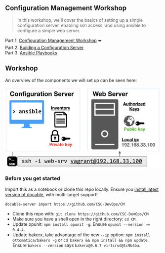 
Configuration Management Workshop
----------------------------------

> In this workshop, we'll cover the basics of setting up a simple configuration server, enabling ssh access, and using ansible to configure a simple web server. 

Part 1. [Configuration Management Workshop](README.md)  ⬅️   
Part 2. [Building a Configuration Server](CM.md)   
Part 3. [Ansible Playbooks](Playbooks.md)  

## Workshop

An overview of the components we will set up can be seen here:

![image](img/ansible-setup.png)

### Before you get started

Import this as a notebook or clone this repo locally. Ensure you [install latest version of docable](https://github.com/ottomatica/docable-notebooks/blob/master/docs/install.md), with multi-target support!

```bash
docable-server import https://github.com/CSC-DevOps/CM 
```

* Clone this repo with: `git clone https://github.com/CSC-DevOps/CM` 
* Make sure you have a shell open in the right directory: `cd CM`.
* Update opunit: `npm install opunit -g`. Ensure `opunit --version >= 0.4.4`.
* Update bakerx, take advantage of the new `--ip` option: `npm install ottomatica/bakerx -g` or `cd bakerx && npm install && npm update`. Ensure `bakerx --version` says `bakerx@0.6.7 virtcrud@1c9b4ba`.

